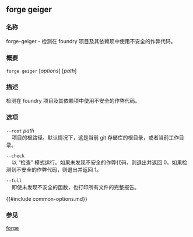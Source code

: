 ## forge geiger

### 名称

forge-geiger - 检测在 foundry 项目及其依赖项中使用不安全的作弊代码。

### 概要

``forge geiger`` [*options*] [*path*]

### 描述

检测在 foundry 项目及其依赖项中使用不安全的作弊代码。

### 选项

`--root` *path*  
&nbsp;&nbsp;&nbsp;&nbsp;项目的根路径。默认情况下，这是当前 git 存储库的根目录，或者当前工作目录。

`--check`      
&nbsp;&nbsp;&nbsp;&nbsp;以 “检查” 模式运行。如果未发现不安全的作弊代码，则退出并返回 0。如果检测到不安全的作弊代码，则退出并返回 1。

`--full`  
&nbsp;&nbsp;&nbsp;&nbsp;即使未发现不安全的函数，也打印所有文件的完整报告。

{{#include common-options.md}}

### 参见

[forge](./forge.md) 